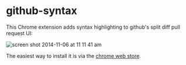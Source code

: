github-syntax
=============

This Chrome extension adds syntax highlighting to github's split diff pull request UI:

![screen shot 2014-11-06 at 11 11 41 am](https://cloud.githubusercontent.com/assets/98301/4938997/b62154b8-65cf-11e4-930a-06dd7993c469.png)

The easiest way to install it is via the [chrome web store](https://chrome.google.com/webstore/detail/github-syntax/klamohcglknfmhpjifcpckncknpbhkol/).
